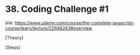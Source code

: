 # 38. Coding Challenge #1
link: https://www.udemy.com/course/the-complete-javascript-course/learn/lecture/22648243#overview


[Theory]





[Steps]